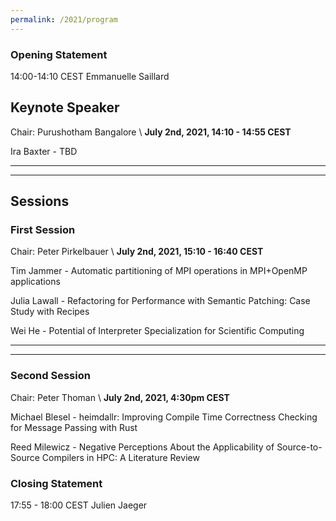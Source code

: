 ```yaml
---
permalink: /2021/program
---
```


### Opening Statement
14:00-14:10 CEST
Emmanuelle Saillard

## Keynote Speaker
Chair: Purushotham Bangalore \\
**July 2nd, 2021, 14:10 - 14:55 CEST**

Ira Baxter - TBD

<!-- Ira Baxter - TITLE
ABSTRACT-->

---
---

## Sessions

### First Session
Chair: Peter Pirkelbauer \\
**July 2nd, 2021, 15:10 - 16:40 CEST**

Tim Jammer - Automatic partitioning of MPI operations in MPI+OpenMP applications

<!--
AUTHOR - TITLE
ABSTRACT
-->

Julia Lawall - Refactoring for Performance with Semantic Patching: Case Study with Recipes

Wei He - Potential of Interpreter Specialization for Scientific Computing

---
---

### Second Session
Chair: Peter Thoman \\
**July 2nd, 2021, 4:30pm CEST**

Michael Blesel - heimdallr: Improving Compile Time Correctness Checking for Message Passing with Rust

Reed Milewicz - Negative Perceptions About the Applicability of Source-to-Source Compilers in HPC: A Literature Review

### Closing Statement
17:55 - 18:00 CEST
Julien Jaeger
